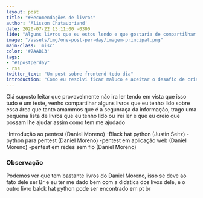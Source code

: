 ```yaml
---
layout: post
title: "#Recomendações de livros"
author: 'Alisson Chataubriand'
date: 2020-07-22 13:11:00 -0300
lide: "Alguns livros que eu estou lendo e que gostaria de compartilhar!"
image: "/assets/img/one-post-per-day/imagem-principal.png"
main-class: 'misc'
color: '#7AAB13'
tags:
- "#1postperday"
- rss
twitter_text: "Um post sobre frontend todo dia"
introduction: "Como eu resolvi ficar maluco e aceitar o desafio de criar um post por dia durante o tempo que eu conseguir."
---
```

Olá suposto leitar que provavelmente não ira ler tendo em vista que isso tudo é um teste, venho compartilhar alguns
livros que eu tenho lido sobre essa área que tanto amammos que é a segunraça da informação, trago uma pequena lista 
de livros que eu tenho lido ou irei ler e que eu creio que possam lhe ajudar assim como tem me ajudado 

-Introdução ao pentest (Daniel Moreno)
-Black hat python (Justin Seitz)
-python para pentest (Daniel Moreno)
-pentest em aplicação web (Daniel Moreno)
-pentest em redes sem fio (Daniel Moreno)


### Observação

Podemos ver que tem bastante livros do Daniel Moreno, isso se deve ao fato dele ser Br e eu ter me dado bem com 
a didatica dos livos dele, e o outro livro balck hat python pode ser encontrado em pt br 
